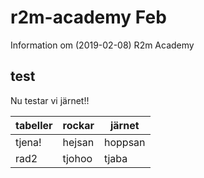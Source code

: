 # r2m-academy Feb
Information om (2019-02-08) R2m Academy

## test
Nu testar vi järnet!!

tabeller|rockar|järnet
---|---|---
tjena!|hejsan|hoppsan
rad2|tjohoo|tjaba
